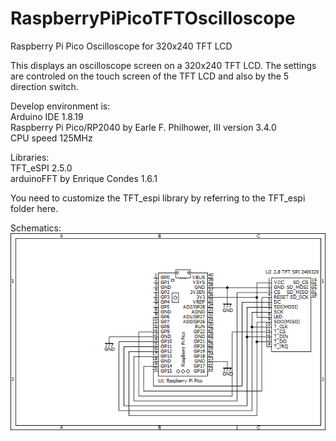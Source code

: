 # RaspberryPiPicoTFTOscilloscope
Raspberry Pi Pico Oscilloscope for 320x240 TFT LCD

This displays an oscilloscope screen on a 320x240 TFT LCD.
The settings are controled on the touch screen of the TFT LCD and also by the 5 direction switch.

Develop environment is:<br>
Arduino IDE 1.8.19<br>
Raspberry Pi Pico/RP2040 by Earle F. Philhower, III version 3.4.0<br>
CPU speed 125MHz<br>

Libraries:<br>
TFT_eSPI 2.5.0<br>
arduinoFFT by Enrique Condes 1.6.1<br>

You need to customize the TFT_espi library by referring to the TFT_espi folder here.

Schematics:<br>
<img src="RPPicoTFTOscillo.png">
